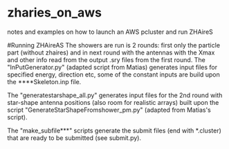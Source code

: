 # zharies_on_aws
notes and examples on how to launch an AWS pcluster and run ZHAireS

#Running ZHAireAS
The showers are run is 2 rounds: first only the particle part (without zhaires) and in next round with the antennas with the Xmax and other info read from the output .sry files from the first round.
The "InPutGenerator.py" (adapted script from Matias) generates input files for specified energy, direction etc, some of the constant inputs are build upon the ****Skeleton.inp file. 

The "generatestarshape_all.py" generates input files for the 2nd round with star-shape antenna positions (also room for realistic arrays) built upon the script "GenerateStarShapeFromshower_pm.py" (adapted from Matias's script).

The "make_subfile***" scripts generate the submit files (end with *.cluster) that are ready to be submitted (see submit.py).
